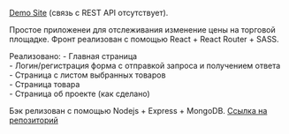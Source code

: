 [Demo Site](https://getthepricefront.web.app) (связь c REST API отсутствует).

Простое приложенеи для отслеживания изменение цены на торговой площадке. 
Фронт реализован с помощью React + React Router + SASS.

Реализовано:
    - Главная страница\
    - Логин/регистрация форма с отправкой запроса и получением ответа\
    - Страница с листом выбранных товаров\
    - Страница товара\
    - Страница об проекте (как сделано)


Бэк релизован с помощью Nodejs + Express + MongoDB. [Ссылка на репозиторий](https://github.com/firstagon/get-the-price-node)
